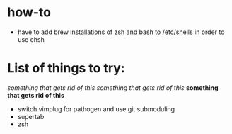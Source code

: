 # how-to
  - have to add brew installations of zsh and bash to /etc/shells in order to use chsh

# List of things to try:
  _something that gets rid of this_
  *something that gets rid of this*
  **something that gets rid of this**
  - switch vimplug for pathogen and use git submoduling
  - supertab 
  - zsh  
